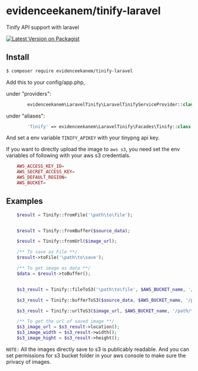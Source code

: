 # evidenceekanem/tinify-laravel
Tinify API support with laravel

[![Latest Version on Packagist](https://img.shields.io/packagist/v/https://packagist.org/packages/evidenceekanem/tinify-laravel.svg?style=flat-square)](https://packagist.org/packages/evidenceekanem/tinify-laravel)

## Install

``` bash
$ composer require evidenceekanem/tinify-laravel
```

Add this to your config/app.php, 

under "providers":
```php
        evidenceekanem\LaravelTinify\LaravelTinifyServiceProvider::class,
```
under "aliases":

```php
        'Tinify' => evidenceekanem\LaravelTinify\Facades\Tinify::class
```


And set a env variable `TINIFY_APIKEY` with your tinypng api key.

If you want to directly upload the image to `aws s3`, you need set the env variables of following with your aws s3 credentials.

```php
    AWS_ACCESS_KEY_ID=
    AWS_SECRET_ACCESS_KEY=
    AWS_DEFAULT_REGION=
    AWS_BUCKET=
```

## Examples

```php
	$result = Tinify::fromFile('\path\to\file');


	$result = Tinify::fromBuffer($source_data);

	$result = Tinify::fromUrl($image_url);

	/** To save as File **/
	$result->toFile('\path\to\save');

	/** To get image as data **/
	$data = $result->toBuffer();
```

```php

	$s3_result = Tinify::fileToS3('\path\to\file', $AWS_BUCKET_name, '/path/to/save/in/bucket');

	$s3_result = Tinify::bufferToS3($source_data, $AWS_BUCKET_name, '/path/to/save/in/bucket');

	$s3_result = Tinify::urlToS3($image_url, $AWS_BUCKET_name, '/path/to/save/in/bucket');

	/** To get the url of saved image **/
	$s3_image_url = $s3_result->location();
	$s3_image_width = $s3_result->width();
	$s3_image_hight = $s3_result->height();

```

`NOTE:` All the images directly save to s3 is publicably readable. And you can set permissions for s3 bucket folder in your aws console to make sure the privacy of images.
